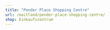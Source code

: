 ```yaml
---
title: "Pender Place Shopping Centre"
url: /maitland/pender-place-shopping-centre/
shop: Einkaufszentrum
---
```

